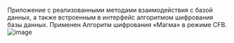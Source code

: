 Приложение c реализованными методами взаимодействия с базой данных, а также встроенным в интерфейс алгоритмом шифрования базы данных. 
Применен Алгоритм шифрования «Магма» в режиме CFB.
![image](https://github.com/user-attachments/assets/3e77a0d7-b456-4606-b910-2038d4d8d038)
